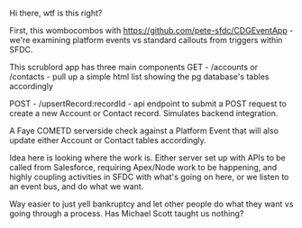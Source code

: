 Hi there, wtf is this right?

First, this wombocombos with https://github.com/pete-sfdc/CDGEventApp - we're examining platform events vs standard callouts from triggers within SFDC.

This scrublord app has three main components
GET - /accounts or /contacts - pull up a simple html list showing the pg database's tables accordingly

POST - /upsertRecord:recordId - api endpoint to submit a POST request to create a new Account or Contact record. Simulates backend integration.

A Faye COMETD serverside check against a Platform Event that will also update either Account or Contact tables accordingly.


Idea here is looking where the work is. Either server set up with APIs to be called from Salesforce, requiring Apex/Node work to be happening, and highly coupling activities in SFDC with what's going on here, or we listen to an event bus, and do what we want.

Way easier to just yell bankruptcy and let other people do what they want vs going through a process. Has Michael Scott taught us nothing?